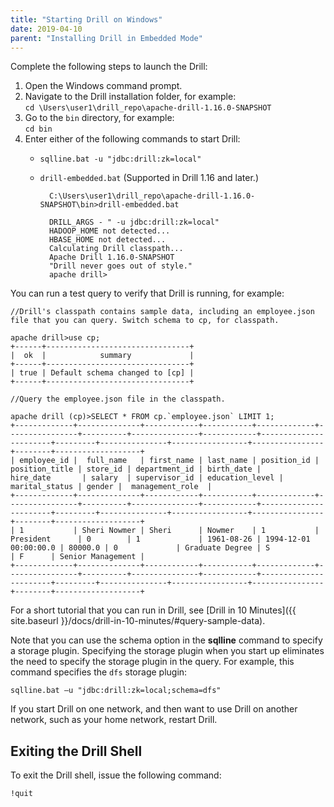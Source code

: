 ```yaml
---
title: "Starting Drill on Windows"
date: 2019-04-10
parent: "Installing Drill in Embedded Mode"
---
```

Complete the following steps to launch the Drill:

1. Open the Windows command prompt.  
2. Navigate to the Drill installation folder, for example:  
`cd \Users\user1\drill_repo\apache-drill-1.16.0-SNAPSHOT` 
3. Go to the `bin` directory, for example:  
`cd bin`
4. Enter either of the following commands to start Drill:     
	- `sqlline.bat -u "jdbc:drill:zk=local"`  
    - `drill-embedded.bat` (Supported in Drill 1.16 and later.)  

			C:\Users\user1\drill_repo\apache-drill-1.16.0-SNAPSHOT\bin>drill-embedded.bat
		
			DRILL_ARGS - " -u jdbc:drill:zk=local"
			HADOOP_HOME not detected...
			HBASE_HOME not detected...
			Calculating Drill classpath...
			Apache Drill 1.16.0-SNAPSHOT
			"Drill never goes out of style."
			apache drill>

You can run a test query to verify that Drill is running, for example:  

	//Drill's classpath contains sample data, including an employee.json file that you can query. Switch schema to cp, for classpath.  
 
	apache drill>use cp;
	+------+--------------------------------+
	|  ok  |            summary             |
	+------+--------------------------------+
	| true | Default schema changed to [cp] |
	+------+--------------------------------+  

	//Query the employee.json file in the classpath.

	apache drill (cp)>SELECT * FROM cp.`employee.json` LIMIT 1;
	+-------------+--------------+------------+-----------+-------------+----------------+----------+---------------+------------+-----------------------+---------+---------------+-----------------+----------------+--------+-------------------+
	| employee_id |  full_name   | first_name | last_name | position_id | position_title | store_id | department_id | birth_date |       hire_date       | salary  | supervisor_id | education_level | marital_status | gender |  management_role  |
	+-------------+--------------+------------+-----------+-------------+----------------+----------+---------------+------------+-----------------------+---------+---------------+-----------------+----------------+--------+-------------------+
	| 1           | Sheri Nowmer | Sheri      | Nowmer    | 1           | President      | 0        | 1             | 1961-08-26 | 1994-12-01 00:00:00.0 | 80000.0 | 0             | Graduate Degree | S              | F      | Senior Management |
	+-------------+--------------+------------+-----------+-------------+----------------+----------+---------------+------------+-----------------------+---------+---------------+-----------------+----------------+--------+-------------------+


For a short tutorial that you can run in Drill, see [Drill in 10 Minutes]({{ site.baseurl }}/docs/drill-in-10-minutes/#query-sample-data).

Note that you can use the schema option in the **sqlline** command to specify a storage plugin. Specifying the storage plugin when you start up eliminates the need to specify the storage plugin in the query. For example, this command specifies the `dfs` storage plugin:

	sqlline.bat –u "jdbc:drill:zk=local;schema=dfs"

If you start Drill on one network, and then want to use Drill on another network, such as your home network, restart Drill.

## Exiting the Drill Shell

To exit the Drill shell, issue the following command:

	!quit	

